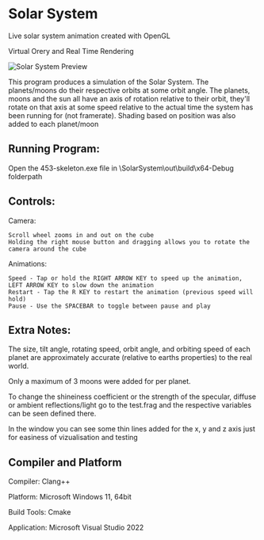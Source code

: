 # Solar System
Live solar system animation created with OpenGL

Virtual Orery and Real Time Rendering

![Solar System Preview](https://github.com/juandiegovil/SolarSystem2/assets/66028457/5c30b213-c374-42e3-8774-3987fad06fa1)


This program produces a simulation of the Solar System. The planets/moons do their respective orbits at some orbit angle. The planets, moons and the sun all have an axis of rotation relative to their orbit, they'll rotate on that axis at some speed relative to the actual time the system has been running for (not framerate). Shading based on position was also added to each planet/moon

## Running Program:
Open the 453-skeleton.exe file in \SolarSystem\out\build\x64-Debug folderpath

## Controls:
Camera:
	
 	Scroll wheel zooms in and out on the cube
	Holding the right mouse button and dragging allows you to rotate the camera around the cube


Animations:
	
	Speed - Tap or hold the RIGHT ARROW KEY to speed up the animation, LEFT ARROW KEY to slow down the animation
	Restart - Tap the R KEY to restart the animation (previous speed will hold)
	Pause - Use the SPACEBAR to toggle between pause and play

## Extra Notes:
The size, tilt angle, rotating speed, orbit angle, and orbiting speed of each planet are approximately accurate (relative to earths properties) to the real   world. 

Only a maximum of 3 moons were added for per planet.

To change the shineiness coefficient or the strength of the specular, diffuse or ambient reflections/light go to the test.frag and the respective variables can be seen defined there.

In the window you can see some thin lines added for the x, y and z axis just for easiness of vizualisation and testing

## Compiler and Platform
Compiler: Clang++

Platform: Microsoft Windows 11, 64bit

Build Tools: Cmake

Application: Microsoft Visual Studio 2022
